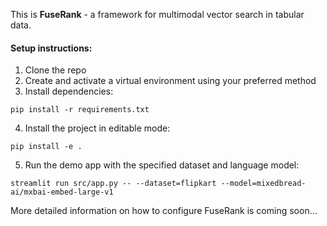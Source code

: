 This is **FuseRank** - a framework for multimodal vector search in tabular data.

#### Setup instructions:

1. Clone the repo 
2. Create and activate a virtual environment using your preferred method
3. Install dependencies:

``pip install -r requirements.txt``

4. Install the project in editable mode: 

``pip install -e .``

5. Run the demo app with the specified dataset and language model: 

``streamlit run src/app.py -- --dataset=flipkart --model=mixedbread-ai/mxbai-embed-large-v1``

More detailed information on how to configure FuseRank is coming soon...